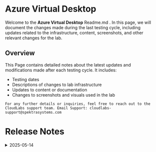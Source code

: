 # Azure Virtual Desktop

Welcome to the **Azure Virtual Desktop** Readme.md . In this page, we will document the changes made during the last testing cycle, including updates related to the infrastructure, content, screenshots, and other relevant changes for the lab.

## Overview

This Page contains detailed notes about the latest updates and modifications made after each testing cycle. It includes:

- Testing dates
- Descriptions of changes to lab infrastructure
- Updates to content or documentation
- Changes to screenshots and visuals used in the lab

`For any further details or inquiries, feel free to reach out to the CloudLabs support team. Email Support: cloudlabs-support@spektrasystems.com`

# Release Notes

<details>
  <summary>2025-05-14</summary>

### Release Date: 2025-05-26

## Infrastructure Changes

NA

## Content Changes

NA
  
## Screenshot Updates

- The Getting Started page has been updated to reflect the Microsoft Innovation format. As part of this update, an architecture diagram has been included along with a detailed explanation of each component in the diagram.
- Additional notes related to pop-ups have been included in the lab guide to guide users during setup steps, enhancing usability during lab execution.
- In Lab 8 and Lab 9, users are instructed to create custom roles with specific names. To handle scenarios where the role might already exist, a note has been added advising users to skip the task if the role is already present.
- In Lab 11, the task involving Conditional Access Policy creation has been refined. A note has been added to skip this step if the policy already exists, and instructions related to enabling MFA have been updated.

## Testing Notes

- **Testing Date**: 2025-05-14
  
</details>
